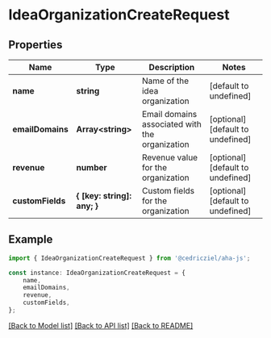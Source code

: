 # IdeaOrganizationCreateRequest


## Properties

Name | Type | Description | Notes
------------ | ------------- | ------------- | -------------
**name** | **string** | Name of the idea organization | [default to undefined]
**emailDomains** | **Array&lt;string&gt;** | Email domains associated with the organization | [optional] [default to undefined]
**revenue** | **number** | Revenue value for the organization | [optional] [default to undefined]
**customFields** | **{ [key: string]: any; }** | Custom fields for the organization | [optional] [default to undefined]

## Example

```typescript
import { IdeaOrganizationCreateRequest } from '@cedricziel/aha-js';

const instance: IdeaOrganizationCreateRequest = {
    name,
    emailDomains,
    revenue,
    customFields,
};
```

[[Back to Model list]](../README.md#documentation-for-models) [[Back to API list]](../README.md#documentation-for-api-endpoints) [[Back to README]](../README.md)
